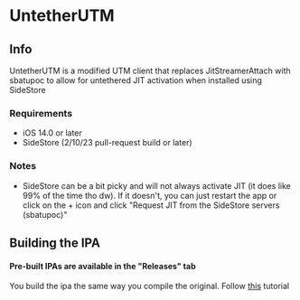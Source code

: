 # UntetherUTM

## Info

UntetherUTM is a modified UTM client that replaces JitStreamerAttach with sbatupoc to allow for untethered JIT activation when installed using SideStore

### Requirements

- iOS 14.0 or later
- SideStore (2/10/23 pull-request build or later)

### Notes

- SideStore can be a bit picky and will not always activate JIT (it does like 99% of the time tho dw). If it doesn't, you can just restart the app or click on the + icon and click "Request JIT from the SideStore servers (sbatupoc)"

## Building the IPA
#### Pre-built IPAs are available in the "Releases" tab
You build the ipa the same way you compile the original. Follow [this](Documentation/iOSDevelopment.md) tutorial
